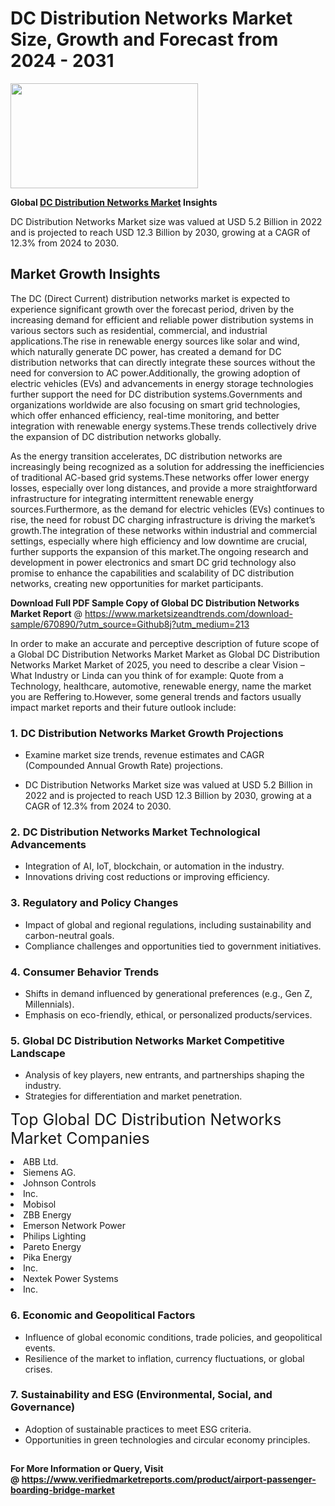 <H1>DC Distribution Networks Market Size, Growth and Forecast from 2024 - 2031</H1><img class="aligncenter size-medium wp-image-584254" src="https://thirdeyenews.in/wp-content/uploads/2024/09/Global-Market-Research-300x168.jpeg" alt="" width="300" height="168" /><p><strong>Global&nbsp;<a href="https://www.marketsizeandtrends.com/download-sample/670890/?utm_source=Github8j?utm_medium=213">DC Distribution Networks Market</a> Insights</strong></p><p>DC Distribution Networks Market size was valued at USD 5.2 Billion in 2022 and is projected to reach USD 12.3 Billion by 2030, growing at a CAGR of 12.3% from 2024 to 2030.</p><p><h2>Market Growth Insights</h2> <p>The DC (Direct Current) distribution networks market is expected to experience significant growth over the forecast period, driven by the increasing demand for efficient and reliable power distribution systems in various sectors such as residential, commercial, and industrial applications.The rise in renewable energy sources like solar and wind, which naturally generate DC power, has created a demand for DC distribution networks that can directly integrate these sources without the need for conversion to AC power.Additionally, the growing adoption of electric vehicles (EVs) and advancements in energy storage technologies further support the need for DC distribution systems.Governments and organizations worldwide are also focusing on smart grid technologies, which offer enhanced efficiency, real-time monitoring, and better integration with renewable energy systems.These trends collectively drive the expansion of DC distribution networks globally.</p> <p>As the energy transition accelerates, DC distribution networks are increasingly being recognized as a solution for addressing the inefficiencies of traditional AC-based grid systems.These networks offer lower energy losses, especially over long distances, and provide a more straightforward infrastructure for integrating intermittent renewable energy sources.Furthermore, as the demand for electric vehicles (EVs) continues to rise, the need for robust DC charging infrastructure is driving the market’s growth.The integration of these networks within industrial and commercial settings, especially where high efficiency and low downtime are crucial, further supports the expansion of this market.The ongoing research and development in power electronics and smart DC grid technology also promise to enhance the capabilities and scalability of DC distribution networks, creating new opportunities for market participants.</p> <p><span class=""><strong>Download Full PDF Sample Copy of Global DC Distribution Networks Market Report</strong> @ <a href="https://www.marketsizeandtrends.com/download-sample/670890/?utm_source=Github8j?utm_medium=213" target="_blank">https://www.marketsizeandtrends.com/download-sample/670890/?utm_source=Github8j?utm_medium=213</a></span></p><p>In order to make an accurate and perceptive description of future scope of a Global&nbsp;DC Distribution Networks Market Market as Global&nbsp;DC Distribution Networks Market Market of 2025, you need to describe a clear Vision &ndash; What Industry or Linda can you think of for example: Quote from a Technology, healthcare, automotive, renewable energy, name the market you are Reffering to.However, some general trends and factors usually impact market reports and their future outlook include:</p><h3>1.&nbsp;<strong>DC Distribution Networks Market Growth Projections</strong></h3><ul><li>Examine market size trends, revenue estimates and CAGR (Compounded Annual Growth Rate) projections.</li><li><p>DC Distribution Networks Market size was valued at USD 5.2 Billion in 2022 and is projected to reach USD 12.3 Billion by 2030, growing at a CAGR of 12.3% from 2024 to 2030.</p></li></ul><h3>2.&nbsp;<strong>DC Distribution Networks Market Technological Advancements</strong></h3><ul><li>Integration of AI, IoT, blockchain, or automation in the industry.</li><li>Innovations driving cost reductions or improving efficiency.</li></ul><h3>3.&nbsp;<strong>Regulatory and Policy Changes</strong></h3><ul><li>Impact of global and regional regulations, including sustainability and carbon-neutral goals.</li><li>Compliance challenges and opportunities tied to government initiatives.</li></ul><h3>4.&nbsp;<strong>Consumer Behavior Trends</strong></h3><ul><li>Shifts in demand influenced by generational preferences (e.g., Gen Z, Millennials).</li><li>Emphasis on eco-friendly, ethical, or personalized products/services.</li></ul><h3>5.&nbsp;<strong>Global DC Distribution Networks Market Competitive Landscape</strong></h3><ul><li>Analysis of key players, new entrants, and partnerships shaping the industry.</li><li>Strategies for differentiation and market penetration.</li></ul><p data-pm-slice="1 1 []"><span style="color: inherit; font-family: inherit; font-size: 25px;">Top Global DC Distribution Networks Market Companies</span></p><div class="" data-test-id=""><p><li>ABB Ltd.</li><li> Siemens AG.</li><li> Johnson Controls</li><li> Inc.</li><li> Mobisol</li><li> ZBB Energy</li><li> Emerson Network Power</li><li> Philips Lighting</li><li> Pareto Energy</li><li> Pika Energy</li><li> Inc.</li><li> Nextek Power Systems</li><li> Inc.</li></p></div><h3>6.&nbsp;<strong>Economic and Geopolitical Factors</strong></h3><ul><li>Influence of global economic conditions, trade policies, and geopolitical events.</li><li>Resilience of the market to inflation, currency fluctuations, or global crises.</li></ul><h3>7.&nbsp;<strong>Sustainability and ESG (Environmental, Social, and Governance)</strong></h3><ul><li>Adoption of sustainable practices to meet ESG criteria.</li><li>Opportunities in green technologies and circular economy principles.</li></ul><h2><strong style="font-size: 14px;">For More Information or Query, Visit @&nbsp;</strong><a style="background-color: #ffffff; font-size: 14px;" href="https://www.marketsizeandtrends.com/report/dc-distribution-networks-market/" target="_blank">https://www.verifiedmarketreports.com/product/airport-passenger-boarding-bridge-market</a></h2>